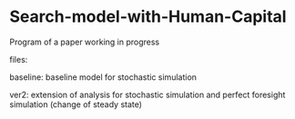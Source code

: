 # Search-model-with-Human-Capital
Program of a paper working in progress

files:

baseline: baseline model for stochastic simulation

ver2: extension of analysis for stochastic simulation and perfect foresight simulation (change of steady state)
